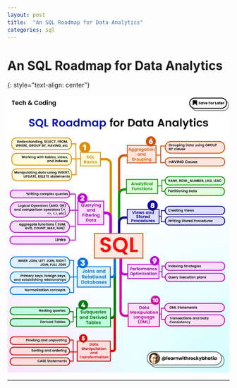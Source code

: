 ```yaml
---
layout: post
title:  "An SQL Roadmap for Data Analytics"
categories: sql
---
```


# An SQL Roadmap for Data Analytics
{: style="text-align: center"}

![](/assets/sql_roadmap.jpg)

---